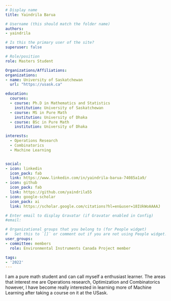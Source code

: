 ```yaml
---
# Display name
title: Yaindrila Barua

# Username (this should match the folder name)
authors:
- yaindrila

# Is this the primary user of the site?
superuser: false

# Role/position
role: Masters Student

Organizations/Affiliations:
organizations:
- name: University of Saskatchewan
  url: "https://usask.ca"

education:
  courses:
  - course: Ph.D in Mathematics and Statistics
    institution: University of Saskatchewan
  - course: MS in Pure Math
    institution: University of Dhaka
  - course: BSc in Pure Math
    institution: University of Dhaka

interests:
  - Operations Research
  - Combinatorics
  - Machine Learning 


social:
- icon: linkedin
  icon_pack: fab
  link: https://www.linkedin.com/in/yaindrila-barua-74085a1a9/
- icon: github
  icon_pack: fab
  link: https://github.com/yaindrila55
- icon: google-scholar
  icon_pack: ai
  link: https://scholar.google.com/citations?hl=en&user=18IUkWoAAAAJ

# Enter email to display Gravatar (if Gravatar enabled in Config)
#email:

# Organizational groups that you belong to (for People widget)
#   Set this to `[]` or comment out if you are not using People widget.
user_groups:
- committee: members
  role: Environmental Instruments Canada Project member

tags:
- '2022'
---
```

I am a pure math student and can call myself a enthusiast learner. The areas
that interest me are Operations research, Optimization and Combinatorics
however, I have become really interested in learning more of Machine Learning
after taking a course on it at the USask.
